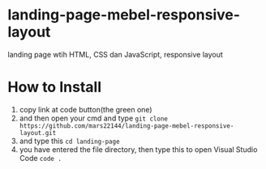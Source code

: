 # landing-page-mebel-responsive-layout
landing page wtih HTML, CSS dan JavaScript, responsive layout

# How to Install
1. copy link at code button(the green one)
2. and then open your cmd and type
   ```git clone https://github.com/mars22144/landing-page-mebel-responsive-layout.git```
3. and type this
   ```cd landing-page```
4. you have entered the file directory, then type this to open Visual Studio Code
   ```code .```
